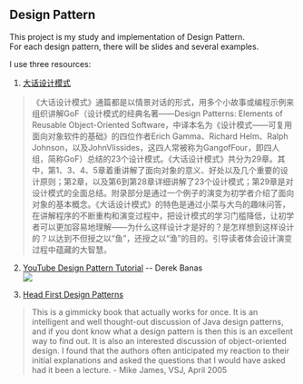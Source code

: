 ## Design Pattern

This project is my study and implementation of Design Pattern.  
For each design pattern, there will be slides and several examples.

I use three resources:

1. [大话设计模式](http://www.amazon.cn/%E5%A4%A7%E8%AF%9D%E8%AE%BE%E8%AE%A1%E6%A8%A1%E5%BC%8F-%E7%A8%8B%E6%9D%B0/dp/B0011FHN5S)  
>《大话设计模式》通篇都是以情景对话的形式，用多个小故事或编程示例来组织讲解GoF（设计模式的经典名著——Design Patterns: Elements of Reusable Object-Oriented Software，中译本名为《设计模式——可复用面向对象软件的基础》的四位作者Erich Gamma、Richard Helm、Ralph Johnson，以及JohnVlissides，这四人常被称为GangofFour，即四人组，简称GoF）总结的23个设计模式。《大话设计模式》共分为29章。其中，第1、3、4、5章着重讲解了面向对象的意义、好处以及几个重要的设计原则；第2章，以及第6到第28章详细讲解了23个设计模式；第29章是对设计模式的全面总结。附录部分是通过一个例子的演变为初学者介绍了面向对象的基本概念。《大话设计模式》的特色是通过小菜与大鸟的趣味问答，在讲解程序的不断重构和演变过程中，把设计模式的学习门槛降低，让初学者可以更加容易地理解——为什么这样设计才是好的？是怎样想到这样设计的？以达到不但授之以“鱼”，还授之以“渔”的目的。引导读者体会设计演变过程中蕴藏的大智慧。

2. [YouTube Design Pattern Tutorial](https://www.youtube.com/watch?v=vNHpsC5ng_E&list=PLF206E906175C7E07) -- Derek Banas  
[<img src="http://www.newthinktank.com/wp-content/uploads/2012/08/Design-Patterns.png">](http://www.newthinktank.com/2012/08/design-patterns-video-tutorial/)

3. [Head First Design Patterns](http://www.amazon.com/dp/0596007124//ref=cm_sw_su_dp?tag=nethta-20)  
> This is a gimmicky book that actually works for once. It is an intelligent and well thought-out discussion of Java design patterns, and if you dont know what a design pattern is then this is an excellent way to find out. It is also an interested discussion of object-oriented design. I found that the authors often anticipated my reaction to their initial explanations and asked the questions that I would have asked had it been a lecture. - Mike James, VSJ, April 2005

